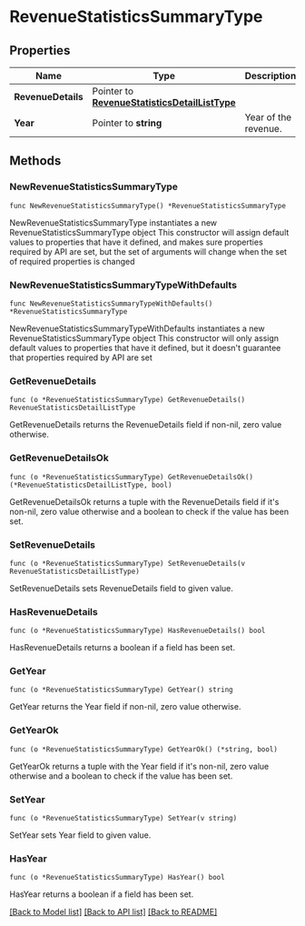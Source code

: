 # RevenueStatisticsSummaryType

## Properties

Name | Type | Description | Notes
------------ | ------------- | ------------- | -------------
**RevenueDetails** | Pointer to [**RevenueStatisticsDetailListType**](RevenueStatisticsDetailListType.md) |  | [optional] 
**Year** | Pointer to **string** | Year of the revenue. | [optional] 

## Methods

### NewRevenueStatisticsSummaryType

`func NewRevenueStatisticsSummaryType() *RevenueStatisticsSummaryType`

NewRevenueStatisticsSummaryType instantiates a new RevenueStatisticsSummaryType object
This constructor will assign default values to properties that have it defined,
and makes sure properties required by API are set, but the set of arguments
will change when the set of required properties is changed

### NewRevenueStatisticsSummaryTypeWithDefaults

`func NewRevenueStatisticsSummaryTypeWithDefaults() *RevenueStatisticsSummaryType`

NewRevenueStatisticsSummaryTypeWithDefaults instantiates a new RevenueStatisticsSummaryType object
This constructor will only assign default values to properties that have it defined,
but it doesn't guarantee that properties required by API are set

### GetRevenueDetails

`func (o *RevenueStatisticsSummaryType) GetRevenueDetails() RevenueStatisticsDetailListType`

GetRevenueDetails returns the RevenueDetails field if non-nil, zero value otherwise.

### GetRevenueDetailsOk

`func (o *RevenueStatisticsSummaryType) GetRevenueDetailsOk() (*RevenueStatisticsDetailListType, bool)`

GetRevenueDetailsOk returns a tuple with the RevenueDetails field if it's non-nil, zero value otherwise
and a boolean to check if the value has been set.

### SetRevenueDetails

`func (o *RevenueStatisticsSummaryType) SetRevenueDetails(v RevenueStatisticsDetailListType)`

SetRevenueDetails sets RevenueDetails field to given value.

### HasRevenueDetails

`func (o *RevenueStatisticsSummaryType) HasRevenueDetails() bool`

HasRevenueDetails returns a boolean if a field has been set.

### GetYear

`func (o *RevenueStatisticsSummaryType) GetYear() string`

GetYear returns the Year field if non-nil, zero value otherwise.

### GetYearOk

`func (o *RevenueStatisticsSummaryType) GetYearOk() (*string, bool)`

GetYearOk returns a tuple with the Year field if it's non-nil, zero value otherwise
and a boolean to check if the value has been set.

### SetYear

`func (o *RevenueStatisticsSummaryType) SetYear(v string)`

SetYear sets Year field to given value.

### HasYear

`func (o *RevenueStatisticsSummaryType) HasYear() bool`

HasYear returns a boolean if a field has been set.


[[Back to Model list]](../README.md#documentation-for-models) [[Back to API list]](../README.md#documentation-for-api-endpoints) [[Back to README]](../README.md)


